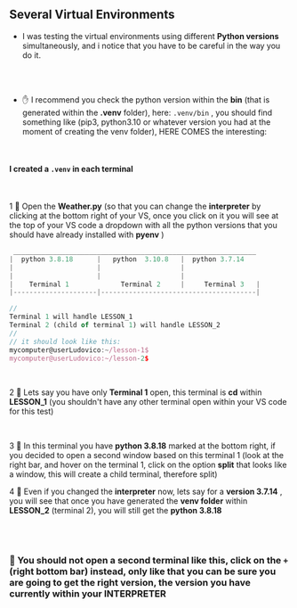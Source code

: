 ## Several Virtual Environments


- I was testing the virtual environments using different **Python versions** simultaneously, and i notice that you have to be careful in the way you do it.



<br>
<br>

- ✋ I recommend you check the python version  within the **bin** (that is generated within the **.venv** folder), here: `.venv/bin` , you should find something like (pip3, python3.10 or whatever version you had at the moment of creating the venv folder), HERE COMES the interesting:


<br>

#### I created a `.venv` in each terminal


<br>

1 🔸 Open the **Weather.py** (so that you can change the **interpreter** by clicking at the bottom right of your VS, once you click on it you will see at the top of your VS code a dropdown with all the python versions that you should have already installed with **pyenv** )


```javascript
 _____________________________________________________________
|  python 3.8.18      |   python  3.10.8   |  python 3.7.14
|                     |                    |
|                     |                    |
|    Terminal 1             Terminal 2     |     Terminal 3   |
|---------------------|---------------------------------------|

//
Terminal 1 will handle LESSON_1
Terminal 2 (child of terminal 1) will handle LESSON_2
//
// it should look like this:
mycomputer@userLudovico:~/lesson-1$
mycomputer@userLudovico:~/lesson-2$
```

<br>

2 🔸 Lets say you have only **Terminal 1** open, this terminal is **cd** within **LESSON_1**  (you shouldn't have any other terminal open within your VS code for this test)


<br>

3 🔸 In this terminal you have **python 3.8.18** marked at the bottom right, if you decided to open a second window based on this terminal 1 (look at the right bar, and hover on the terminal 1, click on the option **split** that looks like a window, this will create a child terminal, therefore split)


4 🔸 Even if you changed the **interpreter** now, lets say for a **version 3.7.14** , you will see that once you have generated the **venv folder** within **LESSON_2** (terminal 2), you will still get the **python 3.8.18**


<br>
<br>

### 🌈 You should not open a second terminal like this, click on the `+` (right bottom bar) instead, only like that you can be sure you are going to get the right version, the version you have currently within your INTERPRETER

